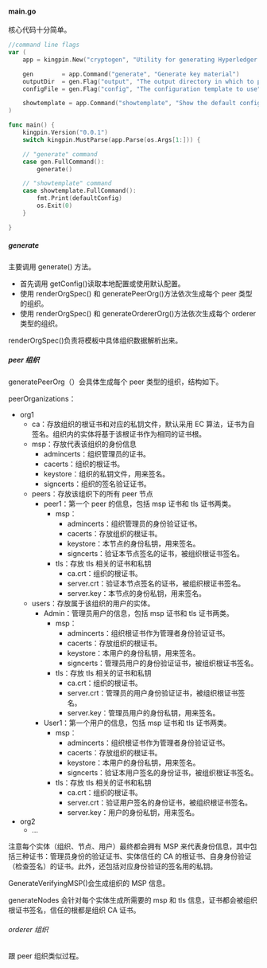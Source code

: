 #### main.go
核心代码十分简单。

```go
//command line flags
var (
	app = kingpin.New("cryptogen", "Utility for generating Hyperledger Fabric key material")

	gen        = app.Command("generate", "Generate key material")
	outputDir  = gen.Flag("output", "The output directory in which to place artifacts").Default("crypto-config").String()
	configFile = gen.Flag("config", "The configuration template to use").File()

	showtemplate = app.Command("showtemplate", "Show the default configuration template")
)

func main() {
	kingpin.Version("0.0.1")
	switch kingpin.MustParse(app.Parse(os.Args[1:])) {

	// "generate" command
	case gen.FullCommand():
		generate()

	// "showtemplate" command
	case showtemplate.FullCommand():
		fmt.Print(defaultConfig)
		os.Exit(0)
	}

}
```


##### generate

主要调用 generate() 方法。

* 首先调用 getConfig()读取本地配置或使用默认配置。
* 使用 renderOrgSpec() 和 generatePeerOrg()方法依次生成每个 peer 类型的组织。
* 使用 renderOrgSpec() 和 generateOrdererOrg()方法依次生成每个 orderer 类型的组织。

renderOrgSpec()负责将模板中具体组织数据解析出来。

##### peer 组织
generatePeerOrg（）会具体生成每个 peer 类型的组织，结构如下。

peerOrganizations：
* org1
  * ca：存放组织的根证书和对应的私钥文件，默认采用 EC 算法，证书为自签名。组织内的实体将基于该根证书作为相同的证书根。
  * msp：存放代表该组织的身份信息
    * admincerts：组织管理员的证书。
    * cacerts：组织的根证书。
    * keystore：组织的私钥文件，用来签名。
    * signcerts：组织的签名验证证书。
  * peers：存放该组织下的所有 peer 节点
    * peer1：第一个 peer 的信息，包括 msp 证书和 tls 证书两类。
      * msp：
        * admincerts：组织管理员的身份验证证书。
        * cacerts：存放组织的根证书。
        * keystore：本节点的身份私钥，用来签名。
        * signcerts：验证本节点签名的证书，被组织根证书签名。
      * tls：存放 tls 相关的证书和私钥
        * ca.crt：组织的根证书。
        * server.crt：验证本节点签名的证书，被组织根证书签名。
        * server.key：本节点的身份私钥，用来签名。
  * users：存放属于该组织的用户的实体。
    * Admin：管理员用户的信息，包括 msp 证书和 tls 证书两类。
      * msp：
        * admincerts：组织根证书作为管理者身份验证证书。
        * cacerts：存放组织的根证书。
        * keystore：本用户的身份私钥，用来签名。
        * signcerts：管理员用户的身份验证证书，被组织根证书签名。
      * tls：存放 tls 相关的证书和私钥
        * ca.crt：组织的根证书。
        * server.crt：管理员的用户身份验证证书，被组织根证书签名。
        * server.key：管理员用户的身份私钥，用来签名。
    * User1：第一个用户的信息，包括 msp 证书和 tls 证书两类。
      * msp：
        * admincerts：组织根证书作为管理者身份验证证书。
        * cacerts：存放组织的根证书。
        * keystore：本用户的身份私钥，用来签名。
        * signcerts：验证本用户签名的身份证书，被组织根证书签名。
      * tls：存放 tls 相关的证书和私钥
        * ca.crt：组织的根证书。
        * server.crt：验证用户签名的身份证书，被组织根证书签名。
        * server.key：用户的身份私钥，用来签名。
* org2
  * ...

注意每个实体（组织、节点、用户）最终都会拥有 MSP 来代表身份信息，其中包括三种证书：管理员身份的验证证书、实体信任的 CA 的根证书、自身身份验证（检查签名）的证书。此外，还包括对应身份验证的签名用的私钥。

GenerateVerifyingMSP()会生成组织的 MSP 信息。

generateNodes 会针对每个实体生成所需要的 msp 和 tls 信息，证书都会被组织根证书签名，信任的根都是组织 CA 证书。

###### orderer 组织
跟 peer 组织类似过程。

